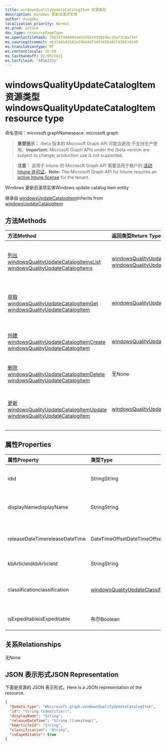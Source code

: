 ```yaml
---
title: windowsQualityUpdateCatalogItem 资源类型
description: Windows 更新目录项实体
author: dougeby
localization_priority: Normal
ms.prod: intune
doc_type: resourcePageType
ms.openlocfilehash: 76813f404004445595b7439019bc33a73cda719f
ms.sourcegitcommit: eb31a6b4a582a59b44df3453450a82fd366342d0
ms.translationtype: MT
ms.contentlocale: zh-CN
ms.lasthandoff: 02/09/2021
ms.locfileid: "50162231"
---
```

# <a name="windowsqualityupdatecatalogitem-resource-type"></a><span data-ttu-id="7d0b8-103">windowsQualityUpdateCatalogItem 资源类型</span><span class="sxs-lookup"><span data-stu-id="7d0b8-103">windowsQualityUpdateCatalogItem resource type</span></span>

<span data-ttu-id="7d0b8-104">命名空间：microsoft.graph</span><span class="sxs-lookup"><span data-stu-id="7d0b8-104">Namespace: microsoft.graph</span></span>

> <span data-ttu-id="7d0b8-105">**重要提示：** /beta 版本的 Microsoft Graph API 可能会更改;不支持生产使用。</span><span class="sxs-lookup"><span data-stu-id="7d0b8-105">**Important:** Microsoft Graph APIs under the /beta version are subject to change; production use is not supported.</span></span>

> <span data-ttu-id="7d0b8-106">**注意：** 适用于 Intune 的 Microsoft Graph API 需要适用于租户的 [活动 Intune 许可证](https://go.microsoft.com/fwlink/?linkid=839381)。</span><span class="sxs-lookup"><span data-stu-id="7d0b8-106">**Note:** The Microsoft Graph API for Intune requires an [active Intune license](https://go.microsoft.com/fwlink/?linkid=839381) for the tenant.</span></span>

<span data-ttu-id="7d0b8-107">Windows 更新目录项实体</span><span class="sxs-lookup"><span data-stu-id="7d0b8-107">Windows update catalog item entity</span></span>


<span data-ttu-id="7d0b8-108">继承自 [windowsUpdateCatalogItem](../resources/intune-softwareupdate-windowsupdatecatalogitem.md)</span><span class="sxs-lookup"><span data-stu-id="7d0b8-108">Inherits from [windowsUpdateCatalogItem](../resources/intune-softwareupdate-windowsupdatecatalogitem.md)</span></span>

## <a name="methods"></a><span data-ttu-id="7d0b8-109">方法</span><span class="sxs-lookup"><span data-stu-id="7d0b8-109">Methods</span></span>
|<span data-ttu-id="7d0b8-110">方法</span><span class="sxs-lookup"><span data-stu-id="7d0b8-110">Method</span></span>|<span data-ttu-id="7d0b8-111">返回类型</span><span class="sxs-lookup"><span data-stu-id="7d0b8-111">Return Type</span></span>|<span data-ttu-id="7d0b8-112">说明</span><span class="sxs-lookup"><span data-stu-id="7d0b8-112">Description</span></span>|
|:---|:---|:---|
|[<span data-ttu-id="7d0b8-113">列出 windowsQualityUpdateCatalogItems</span><span class="sxs-lookup"><span data-stu-id="7d0b8-113">List windowsQualityUpdateCatalogItems</span></span>](../api/intune-softwareupdate-windowsqualityupdatecatalogitem-list.md)|<span data-ttu-id="7d0b8-114">[windowsQualityUpdateCatalogItem](../resources/intune-softwareupdate-windowsqualityupdatecatalogitem.md) 集合</span><span class="sxs-lookup"><span data-stu-id="7d0b8-114">[windowsQualityUpdateCatalogItem](../resources/intune-softwareupdate-windowsqualityupdatecatalogitem.md) collection</span></span>|<span data-ttu-id="7d0b8-115">列出 [windowsQualityUpdateCatalogItem](../resources/intune-softwareupdate-windowsqualityupdatecatalogitem.md) 对象的属性和关系。</span><span class="sxs-lookup"><span data-stu-id="7d0b8-115">List properties and relationships of the [windowsQualityUpdateCatalogItem](../resources/intune-softwareupdate-windowsqualityupdatecatalogitem.md) objects.</span></span>|
|[<span data-ttu-id="7d0b8-116">获取 windowsQualityUpdateCatalogItem</span><span class="sxs-lookup"><span data-stu-id="7d0b8-116">Get windowsQualityUpdateCatalogItem</span></span>](../api/intune-softwareupdate-windowsqualityupdatecatalogitem-get.md)|[<span data-ttu-id="7d0b8-117">windowsQualityUpdateCatalogItem</span><span class="sxs-lookup"><span data-stu-id="7d0b8-117">windowsQualityUpdateCatalogItem</span></span>](../resources/intune-softwareupdate-windowsqualityupdatecatalogitem.md)|<span data-ttu-id="7d0b8-118">读取 [windowsQualityUpdateCatalogItem](../resources/intune-softwareupdate-windowsqualityupdatecatalogitem.md) 对象的属性和关系。</span><span class="sxs-lookup"><span data-stu-id="7d0b8-118">Read properties and relationships of the [windowsQualityUpdateCatalogItem](../resources/intune-softwareupdate-windowsqualityupdatecatalogitem.md) object.</span></span>|
|[<span data-ttu-id="7d0b8-119">创建 windowsQualityUpdateCatalogItem</span><span class="sxs-lookup"><span data-stu-id="7d0b8-119">Create windowsQualityUpdateCatalogItem</span></span>](../api/intune-softwareupdate-windowsqualityupdatecatalogitem-create.md)|[<span data-ttu-id="7d0b8-120">windowsQualityUpdateCatalogItem</span><span class="sxs-lookup"><span data-stu-id="7d0b8-120">windowsQualityUpdateCatalogItem</span></span>](../resources/intune-softwareupdate-windowsqualityupdatecatalogitem.md)|<span data-ttu-id="7d0b8-121">创建新的 [windowsQualityUpdateCatalogItem](../resources/intune-softwareupdate-windowsqualityupdatecatalogitem.md) 对象。</span><span class="sxs-lookup"><span data-stu-id="7d0b8-121">Create a new [windowsQualityUpdateCatalogItem](../resources/intune-softwareupdate-windowsqualityupdatecatalogitem.md) object.</span></span>|
|[<span data-ttu-id="7d0b8-122">删除 windowsQualityUpdateCatalogItem</span><span class="sxs-lookup"><span data-stu-id="7d0b8-122">Delete windowsQualityUpdateCatalogItem</span></span>](../api/intune-softwareupdate-windowsqualityupdatecatalogitem-delete.md)|<span data-ttu-id="7d0b8-123">无</span><span class="sxs-lookup"><span data-stu-id="7d0b8-123">None</span></span>|<span data-ttu-id="7d0b8-124">删除 [windowsQualityUpdateCatalogItem](../resources/intune-softwareupdate-windowsqualityupdatecatalogitem.md)。</span><span class="sxs-lookup"><span data-stu-id="7d0b8-124">Deletes a [windowsQualityUpdateCatalogItem](../resources/intune-softwareupdate-windowsqualityupdatecatalogitem.md).</span></span>|
|[<span data-ttu-id="7d0b8-125">更新 windowsQualityUpdateCatalogItem</span><span class="sxs-lookup"><span data-stu-id="7d0b8-125">Update windowsQualityUpdateCatalogItem</span></span>](../api/intune-softwareupdate-windowsqualityupdatecatalogitem-update.md)|[<span data-ttu-id="7d0b8-126">windowsQualityUpdateCatalogItem</span><span class="sxs-lookup"><span data-stu-id="7d0b8-126">windowsQualityUpdateCatalogItem</span></span>](../resources/intune-softwareupdate-windowsqualityupdatecatalogitem.md)|<span data-ttu-id="7d0b8-127">更新 [windowsQualityUpdateCatalogItem 对象](../resources/intune-softwareupdate-windowsqualityupdatecatalogitem.md) 的属性。</span><span class="sxs-lookup"><span data-stu-id="7d0b8-127">Update the properties of a [windowsQualityUpdateCatalogItem](../resources/intune-softwareupdate-windowsqualityupdatecatalogitem.md) object.</span></span>|

## <a name="properties"></a><span data-ttu-id="7d0b8-128">属性</span><span class="sxs-lookup"><span data-stu-id="7d0b8-128">Properties</span></span>
|<span data-ttu-id="7d0b8-129">属性</span><span class="sxs-lookup"><span data-stu-id="7d0b8-129">Property</span></span>|<span data-ttu-id="7d0b8-130">类型</span><span class="sxs-lookup"><span data-stu-id="7d0b8-130">Type</span></span>|<span data-ttu-id="7d0b8-131">说明</span><span class="sxs-lookup"><span data-stu-id="7d0b8-131">Description</span></span>|
|:---|:---|:---|
|<span data-ttu-id="7d0b8-132">id</span><span class="sxs-lookup"><span data-stu-id="7d0b8-132">id</span></span>|<span data-ttu-id="7d0b8-133">String</span><span class="sxs-lookup"><span data-stu-id="7d0b8-133">String</span></span>|<span data-ttu-id="7d0b8-134">目录项 ID。继承自 [windowsUpdateCatalogItem](../resources/intune-softwareupdate-windowsupdatecatalogitem.md)</span><span class="sxs-lookup"><span data-stu-id="7d0b8-134">The catalog item id. Inherited from [windowsUpdateCatalogItem](../resources/intune-softwareupdate-windowsupdatecatalogitem.md)</span></span>|
|<span data-ttu-id="7d0b8-135">displayName</span><span class="sxs-lookup"><span data-stu-id="7d0b8-135">displayName</span></span>|<span data-ttu-id="7d0b8-136">String</span><span class="sxs-lookup"><span data-stu-id="7d0b8-136">String</span></span>|<span data-ttu-id="7d0b8-137">目录显示名称列表。</span><span class="sxs-lookup"><span data-stu-id="7d0b8-137">The display name for the catalog item.</span></span> <span data-ttu-id="7d0b8-138">继承自 [windowsUpdateCatalogItem](../resources/intune-softwareupdate-windowsupdatecatalogitem.md)</span><span class="sxs-lookup"><span data-stu-id="7d0b8-138">Inherited from [windowsUpdateCatalogItem](../resources/intune-softwareupdate-windowsupdatecatalogitem.md)</span></span>|
|<span data-ttu-id="7d0b8-139">releaseDateTime</span><span class="sxs-lookup"><span data-stu-id="7d0b8-139">releaseDateTime</span></span>|<span data-ttu-id="7d0b8-140">DateTimeOffset</span><span class="sxs-lookup"><span data-stu-id="7d0b8-140">DateTimeOffset</span></span>|<span data-ttu-id="7d0b8-141">目录项的发布日期 继承 [自 windowsUpdateCatalogItem](../resources/intune-softwareupdate-windowsupdatecatalogitem.md)</span><span class="sxs-lookup"><span data-stu-id="7d0b8-141">The date the catalog item was released Inherited from [windowsUpdateCatalogItem](../resources/intune-softwareupdate-windowsupdatecatalogitem.md)</span></span>|
|<span data-ttu-id="7d0b8-142">kbArticleId</span><span class="sxs-lookup"><span data-stu-id="7d0b8-142">kbArticleId</span></span>|<span data-ttu-id="7d0b8-143">String</span><span class="sxs-lookup"><span data-stu-id="7d0b8-143">String</span></span>|<span data-ttu-id="7d0b8-144">知识库文章 ID</span><span class="sxs-lookup"><span data-stu-id="7d0b8-144">Knowledge base article id</span></span>|
|<span data-ttu-id="7d0b8-145">classification</span><span class="sxs-lookup"><span data-stu-id="7d0b8-145">classification</span></span>|[<span data-ttu-id="7d0b8-146">windowsQualityUpdateClassification</span><span class="sxs-lookup"><span data-stu-id="7d0b8-146">windowsQualityUpdateClassification</span></span>](../resources/intune-softwareupdate-windowsqualityupdateclassification.md)|<span data-ttu-id="7d0b8-147">质量更新的分类。</span><span class="sxs-lookup"><span data-stu-id="7d0b8-147">Classification of the quality update.</span></span> <span data-ttu-id="7d0b8-148">可取值为：`all`、`security`、`nonSecurity`。</span><span class="sxs-lookup"><span data-stu-id="7d0b8-148">Possible values are: `all`, `security`, `nonSecurity`.</span></span>|
|<span data-ttu-id="7d0b8-149">isExpeditable</span><span class="sxs-lookup"><span data-stu-id="7d0b8-149">isExpeditable</span></span>|<span data-ttu-id="7d0b8-150">布尔</span><span class="sxs-lookup"><span data-stu-id="7d0b8-150">Boolean</span></span>|<span data-ttu-id="7d0b8-151">指示更新是否符合加速条件的标志</span><span class="sxs-lookup"><span data-stu-id="7d0b8-151">Flag indicating if update qualifies for expedite</span></span>|

## <a name="relationships"></a><span data-ttu-id="7d0b8-152">关系</span><span class="sxs-lookup"><span data-stu-id="7d0b8-152">Relationships</span></span>
<span data-ttu-id="7d0b8-153">无</span><span class="sxs-lookup"><span data-stu-id="7d0b8-153">None</span></span>

## <a name="json-representation"></a><span data-ttu-id="7d0b8-154">JSON 表示形式</span><span class="sxs-lookup"><span data-stu-id="7d0b8-154">JSON Representation</span></span>
<span data-ttu-id="7d0b8-155">下面是资源的 JSON 表示形式。</span><span class="sxs-lookup"><span data-stu-id="7d0b8-155">Here is a JSON representation of the resource.</span></span>
<!-- {
  "blockType": "resource",
  "keyProperty": "id",
  "@odata.type": "microsoft.graph.windowsQualityUpdateCatalogItem"
}
-->
``` json
{
  "@odata.type": "#microsoft.graph.windowsQualityUpdateCatalogItem",
  "id": "String (identifier)",
  "displayName": "String",
  "releaseDateTime": "String (timestamp)",
  "kbArticleId": "String",
  "classification": "String",
  "isExpeditable": true
}
```




